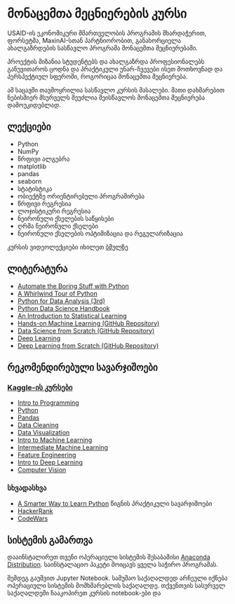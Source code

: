 # მონაცემთა მეცნიერების კურსი
USAID-ის ეკონომიკური მმართველობის პროგრამის მხარდაჭერით, ფორსეტმა, MaxinAI-სთან პარტნიორობით, განახორციელა ახალგაზრდების სასწავლო პროგრამა მონაცემთა მეცნიერებაში.

პროექტის მიზანია სტუდენტებს და ახალგაზრდა პროფესიონალებს განუვითაროს ცოდნა და პრაქტიკული უნარ-ჩვევები ისეთ მოთხოვნად და პერსპექტიულ სფეროში, როგორიცაა მონაცემთა მეცნიერება.

ამ საცავში თავმოყრილია სასწავლო კურსის მასალები. მათი დახმარებით ნებისმიერ მსურველს შეუძლია შეისწავლოს მონაცემთა მეცნიერება დამოუკიდებლად.

## ლექციები

* Python
* NumPy
* წრფივი ალგებრა
* matplotlib
* pandas
* seaborn
* სტატისტიკა
* ობიექტზე ორიენტირებული პროგრამირება
* წრფივი რეგრესია
* ლოჯისტიკური რეგრესია
* ნეირონული ქსელების საწყისები
* ღრმა ნეირონული ქსელები
* ნეირონული ქსელების ოპტიმიზაცია და რეგულარიზაცია

კურსის ვიდეოლექციები იხილეთ [ბმულზე](https://www.youtube.com/playlist?list=PLhveFGugGa7mVGush-NXL9QEgtNSIdHld)

## ლიტერატურა

* [Automate the Boring Stuff with Python](https://automatetheboringstuff.com/)
* [A Whirlwind Tour of Python](https://jakevdp.github.io/WhirlwindTourOfPython/)
* [Python for Data Analysis (3rd)](https://wesmckinney.com/book/)
* [Python Data Science Handbook](https://jakevdp.github.io/PythonDataScienceHandbook/)
* [An Introduction to Statistical Learning](https://www.statlearning.com/)
* [Hands-on Machine Learning (GitHub Repository)](https://github.com/ageron/handson-ml2)
* [Data Science from Scratch (GitHub Repository)](https://github.com/joelgrus/data-science-from-scratch)
* [Deep Learning](https://www.deeplearningbook.org/)
* [Deep Learning from Scratch (GitHub Repository)](https://github.com/SethHWeidman/DLFS_code)

## რეკომენდირებული სავარჯიშოები

### [Kaggle-ის კურსები](https://www.kaggle.com/learn)
* [Intro to Programming](https://www.kaggle.com/learn/intro-to-programming)
* [Python](https://www.kaggle.com/learn/python)
* [Pandas](https://www.kaggle.com/learn/pandas)
* [Data Cleaning](https://www.kaggle.com/learn/data-cleaning)
* [Data Visualization](https://www.kaggle.com/learn/data-visualization)
* [Intro to Machine Learning](https://www.kaggle.com/learn/intro-to-machine-learning)
* [Intermediate Machine Learning](https://www.kaggle.com/learn/intermediate-machine-learning)
* [Feature Engineering](https://www.kaggle.com/learn/feature-engineering)
* [Intro to Deep Learning](https://www.kaggle.com/learn/intro-to-deep-learning)
* [Computer Vision](https://www.kaggle.com/learn/computer-vision)

### სხვადასხვა
* [A Smarter Way to Learn Python](http://www.asmarterwaytolearn.com/python/index-of-exercises.html) წიგნის პრაქტიკული სავარჯიშოები
* [HackerRank](https://hackerrank.com/)
* [CodeWars](https://codewars.com/)

## სისტემის გამართვა

დააინსტალირეთ თვენი ოპერაციული სისტემის შესაბამისი [Anaconda Distribution](https://www.anaconda.com/products/distribution). საინსტალაციო პაკეტი მოიცავს ყველა საჭირო პროგრამას.

შემდეგ გაუშვით Jupyter Notebook. სამუშაო საქაღალდედ არჩეული იქნება ოპერაციული სისტემის მომხმარებლის საქაღალდე. თქვენთვის სასურველ საქაღალდეში ჩააკოპირეთ კურსის notebook-ები და